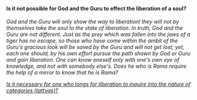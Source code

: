 #### Is it not possible for God and the Guru to effect the liberation of a soul?

_God and the Guru will only show the way to liberationl they will not by themselves take the soul to the state of liberation._
_In truth, God and the Guru are not different. Just as the prey which was fallen into the jaws of a tiger has no escape, so those who have come within the ambit of the Guru's
gracious look will be saved by the Guru and will not get lost; yet, each one should, by his own effort pursue the path shown by God or Guru and gain liberation. One can know
oneself only with one's own eye of knowledge, and not with somebody else's. Does he who is Rama require the help of a mirror to know that he is Rama?_

[_Is it necessary for one who longs for liberation to inquire into the nature of categories (tattvas)?_](Question21.md)
